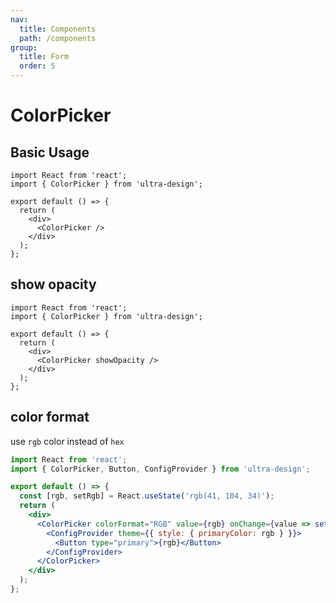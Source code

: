 ```yaml
---
nav:
  title: Components
  path: /components
group:
  title: Form
  order: 5
---
```


# ColorPicker

## Basic Usage

```tsx
import React from 'react';
import { ColorPicker } from 'ultra-design';

export default () => {
  return (
    <div>
      <ColorPicker />
    </div>
  );
};
```

## show opacity

```tsx
import React from 'react';
import { ColorPicker } from 'ultra-design';

export default () => {
  return (
    <div>
      <ColorPicker showOpacity />
    </div>
  );
};
```

## color format

use `rgb` color instead of `hex`

```jsx
import React from 'react';
import { ColorPicker, Button, ConfigProvider } from 'ultra-design';

export default () => {
  const [rgb, setRgb] = React.useState('rgb(41, 104, 34)');
  return (
    <div>
      <ColorPicker colorFormat="RGB" value={rgb} onChange={value => setRgb(value)}>
        <ConfigProvider theme={{ style: { primaryColor: rgb } }}>
          <Button type="primary">{rgb}</Button>
        </ConfigProvider>
      </ColorPicker>
    </div>
  );
};
```

<API src="./index.ts" />
